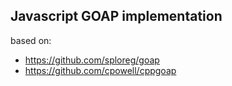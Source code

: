 ## Javascript GOAP implementation

based on:
- https://github.com/sploreg/goap
- https://github.com/cpowell/cppgoap
